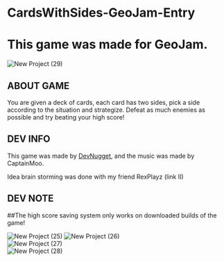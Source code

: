 # CardsWithSides-GeoJam-Entry
# This game was made for GeoJam.     
![New Project (29)](https://user-images.githubusercontent.com/84568105/175940733-9c864270-09c7-4975-9022-1ca4c8f8eb17.png)   
## ABOUT GAME     
You are given a deck of cards, each card has two sides, pick a side according to the situation and strategize. Defeat as much enemies as possible and try beating your high score!     
        
## DEV INFO    
This game was made by [DevNugget](https://youtube.com/devnugget), and the music was made by CaptainMoo.      
      
Idea brain storming was done with my friend RexPlayz (link II)       
 
## DEV NOTE     
##The high score saving system only works on downloaded builds of the game!     
      
![New Project (25)](https://user-images.githubusercontent.com/84568105/175939555-c3fb5a7a-65b9-477c-b796-bc63b6281d7d.png)
![New Project (26)](https://user-images.githubusercontent.com/84568105/175939582-dece75be-5794-4713-912f-473a0c34afb6.png)     
![New Project (27)](https://user-images.githubusercontent.com/84568105/175939642-9889bff1-4bdd-41d9-96f1-dcc65fbb0708.png)     
![New Project (28)](https://user-images.githubusercontent.com/84568105/175939657-77c7a4e9-9c49-45a6-a36d-2595f5f22ba6.png)       
